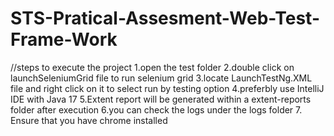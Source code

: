 # STS-Pratical-Assesment-Web-Test-Frame-Work
//steps to execute the project
1.open the test folder
2.double click on launchSeleniumGrid file to run selenium grid
3.locate LaunchTestNg.XML file and right click on it to select run by testing option
4.preferbly use IntelliJ IDE with Java 17
5.Extent report will be generated within a extent-reports folder after execution
6.you can check the logs under the logs folder
7. Ensure that you have chrome installed
